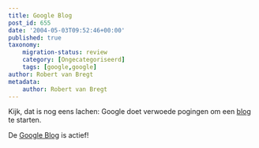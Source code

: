 ```yaml
---
title: Google Blog
post_id: 655
date: '2004-05-03T09:52:46+00:00'
published: true
taxonomy:
    migration-status: review
    category: [Ongecategoriseerd]
    tags: [google,google]
author: Robert van Bregt
metadata:
    author: Robert van Bregt
---
```

Kijk, dat is nog eens lachen: Google doet verwoede pogingen om een [blog](https://web.archive.org/web/20050207102801/http://www.google.com/blog/) te starten.

De [Google Blog](https://web.archive.org/web/20050207102801/http://www.google.com/googleblog/) is actief!